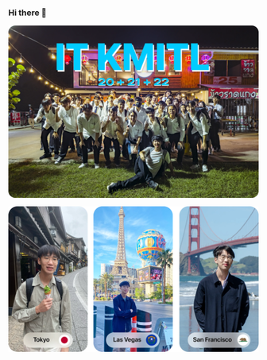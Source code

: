 ### Hi there 👋

![sfo01.webp](media/Laohu-GitHub.webp)

![sfo01.webp](media/Github-Banner.webp)

<!--
**TaeTanakrit0089/TaeTanakrit0089** is a ✨ _special_ ✨ repository because its `README.md` (this file) appears on your GitHub profile.

Here are some ideas to get you started:

- 🔭 I’m currently working on ...
- 🌱 I’m currently learning ...
- 👯 I’m looking to collaborate on ...
- 🤔 I’m looking for help with ...
- 💬 Ask me about ...
- 📫 How to reach me: ...
- 😄 Pronouns: ...
- ⚡ Fun fact: ...
-->
